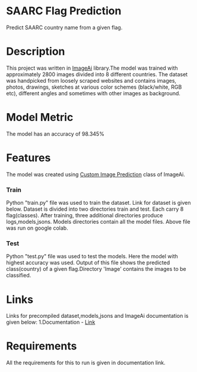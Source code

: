 # SAARC Flag Prediction
Predict SAARC country name from a given flag.

# Description
This project was written in [ImageAi](https://github.com/OlafenwaMoses/ImageAI) library.The model was trained with approximately 2800 images divided 
into 8 different countries. The dataset was handpicked from loosely scraped websites and contains images, photos, drawings, 
sketches at various color schemes (black/white, RGB etc), different angles and sometimes with other images as background.

# Model Metric
The model has an accuracy of 98.345%

# Features
The model was created using [Custom Image Prediction](https://github.com/OlafenwaMoses/ImageAI/blob/master/imageai/Prediction/CUSTOMPREDICTION.md)
class of ImageAi.

### Train
Python "train.py" file was used to train the dataset. Link for dataset is given below. Dataset is divided into two directories train 
and test. Each carry 8 flag(classes). After training, three additional directories produce 
logs,models,jsons. Models directories contain all the model files. Above file was run on google colab.

### Test
Python "test.py" file was used to test the models. Here the model with highest accuracy was used.
Output of this file shows the predicted class(country) of a given flag.Directory 'Image' contains
 the images to be classified.

# Links
Links for precompiled dataset,models,jsons and ImageAi documentation is given below:
  1.Documentation - [Link](https://imageai.readthedocs.io/en/latest/)
    
# Requirements
All the requirements for this to run is given in documentation link.
